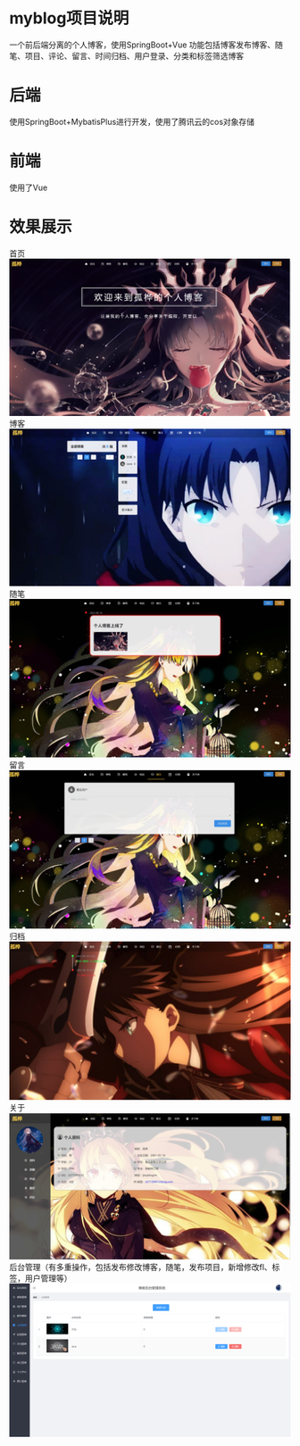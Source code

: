 # myblog项目说明
一个前后端分离的个人博客，使用SpringBoot+Vue
功能包括博客发布博客、随笔、项目、评论、留言、时间归档、用户登录、分类和标签筛选博客


# 后端
使用SpringBoot+MybatisPlus进行开发，使用了腾讯云的cos对象存储

# 前端
使用了Vue

# 效果展示
首页
![首页](image/1.png)
博客
![博客](image/2.png)
随笔
![随笔](image/3.png)
留言
![留言](image/4.png)
归档
![归档](image/5.png)
关于
![关于](image/6.png)
后台管理（有多重操作，包括发布修改博客，随笔，发布项目，新增修改fl、标签，用户管理等）
![后台管理](image/7.png)
